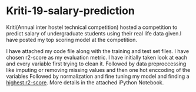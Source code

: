 # Kriti-19-salary-prediction
Kriti(Annual inter hostel technical competition) hosted a competition to predict salary of undergraduate students using their real life data given.I have posted my top scoring model at the competition.


I have attached my code file along with the training and test set files.
I have chosen r2-score as my evaluation metric.
I have initially taken look at each and every variable first trying to clean it.
Followed by data preproccessing like imputing or removing missing values and then one hot enccoding of the variables
Followed by normalization and fine tuning my model and finding a [highest r2-score](https://scikit-learn.org/stable/modules/generated/sklearn.metrics.r2_score.html).
More details in the attached iPython Notebook.

